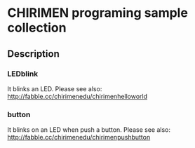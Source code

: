 # CHIRIMEN programing sample collection


## Description
 
### LEDblink

It blinks an LED.
Please see also: http://fabble.cc/chirimenedu/chirimenhelloworld

### button

It blinks on an LED when push a button.
Please see also: http://fabble.cc/chirimenedu/chirimenpushbutton
